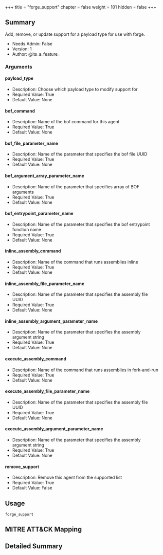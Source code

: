+++
title = "forge_support"
chapter = false
weight = 101
hidden = false
+++

## Summary
Add, remove, or update support for a payload type for use with forge.

- Needs Admin: False  
- Version: 1  
- Author: @its_a_feature_  

### Arguments

#### payload_type

- Description: Choose which payload type to modify support for  
- Required Value: True  
- Default Value: None

#### bof_command

- Description: Name of the bof command for this agent
- Required Value: True
- Default Value: None

#### bof_file_parameter_name

- Description: Name of the parameter that specifies the bof file UUID
- Required Value: True
- Default Value: None

#### bof_argument_array_parameter_name

- Description: Name of the parameter that specifies array of BOF arguments
- Required Value: True
- Default Value: None

#### bof_entrypoint_parameter_name

- Description: Name of the parameter that specifies the bof entrypoint function name
- Required Value: True
- Default Value: None

#### inline_assembly_command

- Description: Name of the command that runs assemblies inline
- Required Value: True
- Default Value: None

#### inline_assembly_file_parameter_name

- Description: Name of the parameter that specifies the assembly file UUID
- Required Value: True
- Default Value: None

#### inline_assembly_argument_parameter_name

- Description: Name of the parameter that specifies the assembly argument string
- Required Value: True
- Default Value: None

#### execute_assembly_command

- Description: Name of the command that runs assemblies in fork-and-run
- Required Value: True
- Default Value: None

#### execute_assembly_file_parameter_name

- Description: Name of the parameter that specifies the assembly file UUID
- Required Value: True
- Default Value: None

#### execute_assembly_argument_parameter_name

- Description: Name of the parameter that specifies the assembly argument string
- Required Value: True
- Default Value: None

#### remove_support

- Description: Remove this agent from the supported list
- Required Value: True
- Default Value: False

## Usage

```
forge_support
```

## MITRE ATT&CK Mapping

## Detailed Summary

